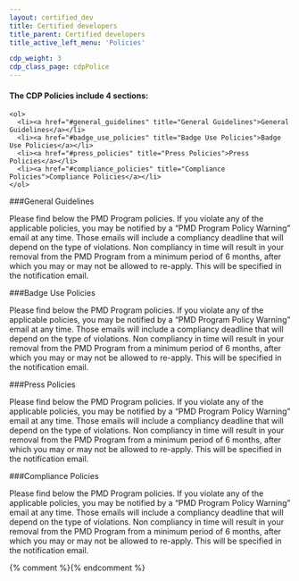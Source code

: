```yaml
---
layout: certified_dev
title: Certified developers
title_parent: Certified developers
title_active_left_menu: 'Policies'

cdp_weight: 3
cdp_class_page: cdpPolice
---
```


<div class="wrapperAnchors">
	<h4>The CDP  Policies include 4 sections:</h4>
	
	<ol>
	  <li><a href="#general_guidelines" title="General Guidelines">General Guidelines</a></li>
	  <li><a href="#badge_use_policies" title="Badge Use Policies">Badge Use Policies</a></li>
	  <li><a href="#press_policies" title="Press Policies">Press Policies</a></li>
	  <li><a href="#compliance_policies" title="Compliance Policies">Compliance Policies</a></li>
	</ol>
</div>

<a id="general_guidelines">
</a>
###General Guidelines

Please find below the PMD Program policies. If you violate any of the applicable policies, you may be notified by a “PMD Program Policy Warning” email at any time. Those emails will include a compliancy deadline that will depend on the type of violations. Non compliancy in time will result in your removal from the PMD Program from a minimum period of 6 months, after which you may or may not be allowed to re-apply. This will be specified in the notification email.



<a id="badge_use_policies">
</a>
###Badge Use Policies

Please find below the PMD Program policies. If you violate any of the applicable policies, you may be notified by a “PMD Program Policy Warning” email at any time. Those emails will include a compliancy deadline that will depend on the type of violations. Non compliancy in time will result in your removal from the PMD Program from a minimum period of 6 months, after which you may or may not be allowed to re-apply. This will be specified in the notification email.


<a id="press_policies">
</a>
###Press Policies

Please find below the PMD Program policies. If you violate any of the applicable policies, you may be notified by a “PMD Program Policy Warning” email at any time. Those emails will include a compliancy deadline that will depend on the type of violations. Non compliancy in time will result in your removal from the PMD Program from a minimum period of 6 months, after which you may or may not be allowed to re-apply. This will be specified in the notification email.


<a id="compliance_policies">
</a>
###Compliance Policies

Please find below the PMD Program policies. If you violate any of the applicable policies, you may be notified by a “PMD Program Policy Warning” email at any time. Those emails will include a compliancy deadline that will depend on the type of violations. Non compliancy in time will result in your removal from the PMD Program from a minimum period of 6 months, after which you may or may not be allowed to re-apply. This will be specified in the notification email.


{% comment %}<!-- Smooth scroll to -->{% endcomment %}
<script type="text/javascript">
	$(function(){
	
		$("ol a").click(function () {  
		
			var elementClick = $(this).attr("href");
			
			var destination = $(elementClick).offset().top;
			
			$("html").animate({ scrollTop: destination}, 500 );
			
			return false;
			
		});
	
	});
</script>

